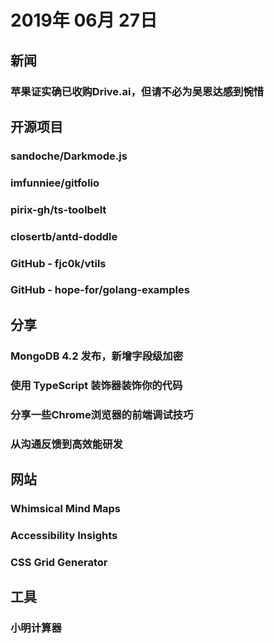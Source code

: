 # 2019年 06月 27日

## 新闻

### 苹果证实确已收购Drive.ai，但请不必为吴恩达感到惋惜

<daily-item
  url="https://www.infoq.cn/article/r0XbpLs8LFRUUH_Y6dBz"/>

## 开源项目

### sandoche/Darkmode.js

<daily-item
  note="一键为网站添加黑暗模式"
  url="https://github.com/sandoche/Darkmode.js"
  lang="JavaScript,HTML"
  watch="12"
  star="587"
  fork="23"
  :is-chinese="false"/>

### imfunniee/gitfolio

<daily-item
  note="基于你的 Github 配置文件构建一个作品集网站，并生成博客"
  url="https://github.com/imfunniee/gitfolio"
  lang="JavaScript,CSS,HTML"
  watch="61"
  star="3829"
  fork="293"
  :is-chinese="false"/>

### pirix-gh/ts-toolbelt

<daily-item
  note="TypeScript 类型集合"
  url="https://github.com/pirix-gh/ts-toolbelt"
  lang="TypeScript"
  watch="5"
  star="280"
  fork="6"
  :is-chinese="false"/>

### closertb/antd-doddle

<daily-item
  note="antd后台项目前端组件封装和方法库"
  url="https://github.com/closertb/antd-doddle"
  lang="JavaScript,CSS,HTML"
  watch="0"
  star="10"
  fork="0"/>

### GitHub - fjc0k/vtils

<daily-item
  note="小巧实用的 JavaScript 工具类库。"
  url="https://github.com/fjc0k/vtils"
  lang="TypeScript"
  watch="1"
  star="13"
  fork="5"/>

### GitHub - hope-for/golang-examples

<daily-item
  note="Go语言从入门到放弃"
  url="https://github.com/hope-for/golang-examples"
  lang="Go"
  watch="1"
  star="47"
  fork="6"/>

## 分享

### MongoDB 4.2 发布，新增字段级加密

<daily-item
  url="https://www.oschina.net/news/107740/mongodb-4-2-released"/>

### 使用 TypeScript 装饰器装饰你的代码

<daily-item
  url="https://nextfe.com/typescript-decorators/"/>

### 分享一些Chrome浏览器的前端调试技巧

<daily-item
  url="https://juejin.im/post/5d09c39ee51d4576bc1a0e07"/>

### 从沟通反馈到高效能研发

<daily-item
  url="https://juejin.im/post/5d12cdf2f265da1b6c5f84cc"/>

## 网站

### Whimsical Mind Maps

<daily-item
  note="在线思维导图工具"
  url="https://whimsical.com/mind-maps/?ref=appinn"/>

### Accessibility Insights

<daily-item
  note="网站的可访问性检测插件"
  url="https://accessibilityinsights.io/"
  :is-chinese="false"/>

### CSS Grid Generator

<daily-item
  note="更直观地创建 CSS 网格"
  url="https://cssgrid-generator.netlify.com/"
  :is-chinese="false"/>

## 工具

### 小明计算器

<daily-item
  note="“比自带计算器更好用”的计算器"
  url="http://iamxiaoming.net/?ref=appinn"/>

<daily-footer/>
